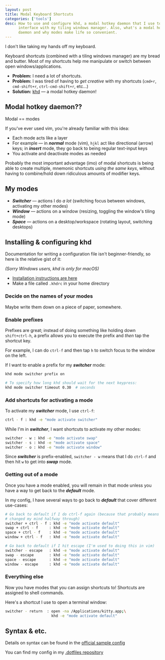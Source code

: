 ```yaml
---
layout: post
title: Modal Keyboard Shortcuts
categories: ['tools']
desc: How to use and configure khd, a modal hotkey daemon that I use to
      interface with my tiling windows manager. Also, what's a modal hotkey
      daemon and why modes make life so convenient.
---
```


I don't like taking my hands off my keyboard.

Keyboard shortcuts (combined with a tiling windows manager) are my bread and
butter. Most of my shortcuts help me manipulate or switch between open
windows/applications.

- **Problem:** I need a lot of shortcuts.
- **Problem:** I was tired of having to *get creative* with my shortcuts
    (`cmd+r`, `cmd-shift+r`, `ctrl-cmd-shift+r`, etc...)
- **Solution:** [khd](https://github.com/koekeishiya/khd) — a modal hotkey
  daemon!

## Modal hotkey daemon??

Modal == modes

If you've ever used vim, you're already familiar with this idea:

- Each mode acts like a layer
- For example — in ***normal*** mode (vim), `hjkl` act like directional (arrow)
  keys; in ***insert*** mode, they go back to being regular text-input keys
- You activate and deactivate modes as needed

Probably the most important advantage (imo) of modal shortcuts is being able to
create multiple, mnemonic shortcuts *using the same keys*, without having to
combine/hold down ridiculous amounts of modifier keys.

## My modes

- ***Switcher*** — actions I do *a lot* (switching focus between
  windows, activating my other modes)
- ***Window*** — actions on a window (resizing, toggling the window's tiling
  mode)
- ***Space*** — actions on a desktop/workspace (rotating layout, switching
  desktops)

## Installing & configuring khd

Documentation for writing a configuration file isn't beginner-friendly,
so here is the relative gist of it:

*(Sorry Windows users, khd is only for macOS)*

- [Installation instructions are here](https://github.com/koekeishiya/khd#install)
- Make a file called `.khdrc` in your home directory

### Decide on the names of your modes

Maybe write them down on a piece of paper, somewhere.

### Enable prefixes

Prefixes are great; instead of doing something like holding down `shift+ctrl-h`,
a prefix allows you to execute the prefix and *then* tap the shortcut key.

For example, I can do `ctrl-f` and then tap `h` to switch focus to the window
on the left.

If I want to enable a prefix for my ***switcher*** mode:

```bash
khd mode switcher prefix on

# To specify how long khd should wait for the next keypress:
khd mode switcher timeout 0.30  # seconds
```

### Add shortcuts for activating a mode

To activate my ***switcher*** mode, I use `ctrl-f`:

```bash
ctrl - f : khd -e "mode activate switcher"
```

While I'm in ***switcher***, I want shortcuts to activate my other modes:

```bash
switcher - w : khd -e "mode activate swap"
switcher - s : khd -e "mode activate space"
switcher - o : khd -e "mode activate window"
```

Since ***switcher*** is prefix-enabled, `switcher - w` means that I do `ctrl-f`
and then hit `w` to get into ***swap*** mode.

### Getting out of a mode

Once you have a mode enabled, you will remain in that mode unless you have a way
to get back to the ***default*** mode.

In my config, I have several ways to go back to ***default*** that cover
different use-cases:

```bash
# Go back to default if I do ctrl-f again (because that probably means that I
# changed my mind halfway through)
switcher + ctrl - f : khd -e "mode activate default"
swap + ctrl - f     : khd -e "mode activate default"
space + ctrl - f    : khd -e "mode activate default"
window + ctrl - f   : khd -e "mode activate default"

# Go back to default if I hit escape (I'm used to doing this in vim)
switcher - escape   : khd -e "mode activate default"
swap - escape       : khd -e "mode activate default"
space - escape      : khd -e "mode activate default"
window - escape     : khd -e "mode activate default"  
```

### Everything else

Now you have modes that you can assign shortcuts to! Shortcuts are assigned to
shell commands.

Here's a shortcut I use to open a terminal window:

```bash
switcher - return  : open -na /Applications/kitty.app;\
                     khd -e "mode activate default"
```

## Syntax & etc.

Details on syntax can be found in the [official sample
config](https://github.com/koekeishiya/khd/blob/master/examples/khdrc)

You can find my config in my [.dotfiles
repository](https://github.com/atrnh/.dotfiles/blob/master/.khdrc)
